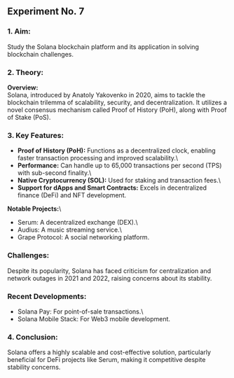 ## Experiment No. 7

### 1. Aim:

Study the Solana blockchain platform and its application in solving
blockchain challenges.

### 2. Theory:

**Overview:**\
Solana, introduced by Anatoly Yakovenko in 2020, aims to tackle the
blockchain trilemma of scalability, security, and decentralization. It
utilizes a novel consensus mechanism called Proof of History (PoH),
along with Proof of Stake (PoS).

### 3. Key Features:

-   **Proof of History (PoH):** Functions as a decentralized clock,
    enabling faster transaction processing and improved scalability.\
-   **Performance:** Can handle up to 65,000 transactions per second
    (TPS) with sub-second finality.\
-   **Native Cryptocurrency (SOL):** Used for staking and transaction
    fees.\
-   **Support for dApps and Smart Contracts:** Excels in decentralized
    finance (DeFi) and NFT development.

**Notable Projects:**\
- Serum: A decentralized exchange (DEX).\
- Audius: A music streaming service.\
- Grape Protocol: A social networking platform.

### Challenges:

Despite its popularity, Solana has faced criticism for centralization
and network outages in 2021 and 2022, raising concerns about its
stability.

### Recent Developments:

-   Solana Pay: For point-of-sale transactions.\
-   Solana Mobile Stack: For Web3 mobile development.

### 4. Conclusion:

Solana offers a highly scalable and cost-effective solution,
particularly beneficial for DeFi projects like Serum, making it
competitive despite stability concerns.
